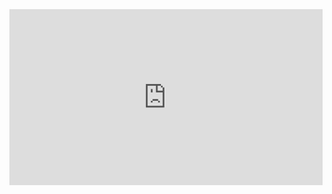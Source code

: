 <iframe width="560" height="315" src="https://www.youtube.com/embed/B_pY-cV1Hao?si=GyxpIFFm3ZPWW1fK" title="YouTube video player" frameborder="0" allow="accelerometer; autoplay; clipboard-write; encrypted-media; gyroscope; picture-in-picture; web-share" referrerpolicy="strict-origin-when-cross-origin" allowfullscreen></iframe>